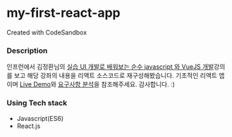 # my-first-react-app
Created with CodeSandbox

### Description
인프런에서 김정환님의 [실습 UI 개발로 배워보는 순수 javascript 와 VueJS 개발](https://www.inflearn.com/course/%EC%88%9C%EC%88%98js-vuejs-%EA%B0%9C%EB%B0%9C-%EA%B0%95%EC%A2%8C/)강의를 보고 해당 강좌의 내용을 리액트 소스코드로 재구성해봤습니다. 
기초적인 리액트 앱이며 [Live Demo](https://codesandbox.io/s/github/luke-hanwook/my-first-react-app)와 [요구사항 분석](https://docs.google.com/document/d/1_aHxP3c8Nyi1ZyRYy1DVIDcuKmavJHo04XFQuuybyfA/edit#heading=h.4k0sbka847y6)을 참조해주세요. 
감사합니다. :)

### Using Tech stack
- Javascript(ES6)
- React.js
